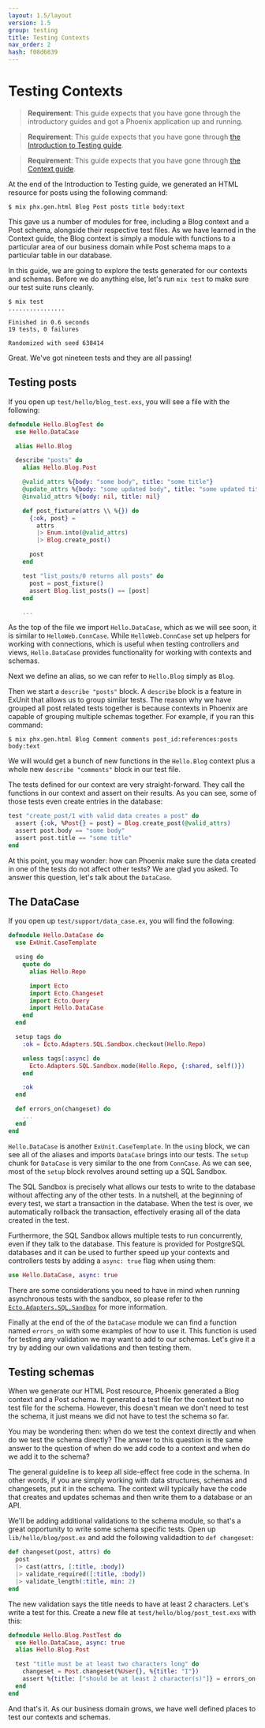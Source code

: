 ```yaml
---
layout: 1.5/layout
version: 1.5
group: testing
title: Testing Contexts
nav_order: 2
hash: f08d6839
---
```

# Testing Contexts

> **Requirement**: This guide expects that you have gone through the introductory guides and got a Phoenix application up and running.

> **Requirement**: This guide expects that you have gone through [the Introduction to Testing guide](testing.html).

> **Requirement**: This guide expects that you have gone through [the Context guide](context.html).

At the end of the Introduction to Testing guide, we generated an HTML resource for posts using the following command:

```console
$ mix phx.gen.html Blog Post posts title body:text
```

This gave us a number of modules for free, including a Blog context and a Post schema, alongside their respective test files. As we have learned in the Context guide, the Blog context is simply a module with functions to a particular area of our business domain while Post schema maps to a particular table in our database.

In this guide, we are going to explore the tests generated for our contexts and schemas. Before we do anything else, let's run `mix test` to make sure our test suite runs cleanly.

```console
$ mix test
................

Finished in 0.6 seconds
19 tests, 0 failures

Randomized with seed 638414
```

Great. We've got nineteen tests and they are all passing!

## Testing posts

If you open up `test/hello/blog_test.exs`, you will see a file with the following:

```elixir
defmodule Hello.BlogTest do
  use Hello.DataCase

  alias Hello.Blog

  describe "posts" do
    alias Hello.Blog.Post

    @valid_attrs %{body: "some body", title: "some title"}
    @update_attrs %{body: "some updated body", title: "some updated title"}
    @invalid_attrs %{body: nil, title: nil}

    def post_fixture(attrs \\ %{}) do
      {:ok, post} =
        attrs
        |> Enum.into(@valid_attrs)
        |> Blog.create_post()

      post
    end

    test "list_posts/0 returns all posts" do
      post = post_fixture()
      assert Blog.list_posts() == [post]
    end

    ...
```

As the top of the file we import `Hello.DataCase`, which as we will see soon, it is similar to `HelloWeb.ConnCase`. While `HelloWeb.ConnCase` set up helpers for working with connections, which is useful when testing controllers and views, `Hello.DataCase` provides functionality for working with contexts and schemas.

Next we define an alias, so we can refer to `Hello.Blog` simply as `Blog`.

Then we start a `describe "posts"` block. A `describe` block is a feature in ExUnit that allows us to group similar tests. The reason why we have grouped all post related tests together is because contexts in Phoenix are capable of grouping multiple schemas together. For example, if you ran this command:

```console
$ mix phx.gen.html Blog Comment comments post_id:references:posts body:text
```

We will would get a bunch of new functions in the `Hello.Blog` context plus a whole new `describe "comments"` block in our test file.

The tests defined for our context are very straight-forward. They call the functions in our context and assert on their results. As you can see, some of those tests even create entries in the database:

```elixir
test "create_post/1 with valid data creates a post" do
  assert {:ok, %Post{} = post} = Blog.create_post(@valid_attrs)
  assert post.body == "some body"
  assert post.title == "some title"
end
```

At this point, you may wonder: how can Phoenix make sure the data created in one of the tests do not affect other tests? We are glad you asked. To answer this question, let's talk about the `DataCase`.

## The DataCase

If you open up `test/support/data_case.ex`, you will find the following:

```elixir
defmodule Hello.DataCase do
  use ExUnit.CaseTemplate

  using do
    quote do
      alias Hello.Repo

      import Ecto
      import Ecto.Changeset
      import Ecto.Query
      import Hello.DataCase
    end
  end

  setup tags do
    :ok = Ecto.Adapters.SQL.Sandbox.checkout(Hello.Repo)

    unless tags[:async] do
      Ecto.Adapters.SQL.Sandbox.mode(Hello.Repo, {:shared, self()})
    end

    :ok
  end

  def errors_on(changeset) do
    ...
  end
end
```

`Hello.DataCase` is another `ExUnit.CaseTemplate`. In the `using` block, we can see all of the aliases and imports `DataCase` brings into our tests. The `setup` chunk for `DataCase` is very similar to the one from `ConnCase`. As we can see, most of the `setup` block revolves around setting up a SQL Sandbox.

The SQL Sandbox is precisely what allows our tests to write to the database without affecting any of the other tests. In a nutshell, at the beginning of every test, we start a transaction in the database. When the test is over, we automatically rollback the transaction, effectively erasing all of the data created in the test.

Furthermore, the SQL Sandbox allows multiple tests to run concurrently, even if they talk to the database. This feature is provided for PostgreSQL databases and it can be used to further speed up your contexts and controllers tests by adding a `async: true` flag when using them:

```elixir
use Hello.DataCase, async: true
```

There are some considerations you need to have in mind when running asynchronous tests with the sandbox, so please refer to the [`Ecto.Adapters.SQL.Sandbox`](https://hexdocs.pm/ecto_sql/Ecto.Adapters.SQL.Sandbox.html) for more information.

Finally at the end of the of the `DataCase` module we can find a function named `errors_on` with some examples of how to use it. This function is used for testing any validation we may want to add to our schemas. Let's give it a try by adding our own validations and then testing them.

## Testing schemas

When we generate our HTML Post resource, Phoenix generated a Blog context and a Post schema. It generated a test file for the context but no test file for the schema. However, this doesn't mean we don't need to test the schema, it just means we did not have to test the schema so far.

You may be wondering then: when do we test the context directly and when do we test the schema directly? The answer to this question is the same answer to the question of when do we add code to a context and when do we add it to the schema?

The general guideline is to keep all side-effect free code in the schema. In other words, if you are simply working with data structures, schemas and changesets, put it in the schema. The context will typically have the code that creates and updates schemas and then write them to a database or an API.

We'll be adding additional validations to the schema module, so that's a great opportunity to write some schema specific tests. Open up `lib/hello/blog/post.ex` and add the following validadtion to `def changeset`:

```elixir
def changeset(post, attrs) do
  post
  |> cast(attrs, [:title, :body])
  |> validate_required([:title, :body])
  |> validate_length(:title, min: 2)
end
```

The new validation says the title needs to have at least 2 characters. Let's write a test for this. Create a new file at `test/hello/blog/post_test.exs` with this:

```elixir
defmodule Hello.Blog.PostTest do
  use Hello.DataCase, async: true
  alias Hello.Blog.Post

  test "title must be at least two characters long" do
    changeset = Post.changeset(%User{}, %{title: "I"})
    assert %{title: ["should be at least 2 character(s)"]} = errors_on(changeset)
  end
end
```

And that's it. As our business domain grows, we have well defined places to test our contexts and schemas.
